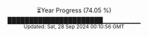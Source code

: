 <p align="center">
⏳Year Progress (74.05 %)<br>
██████████████████████▁▁▁▁▁▁▁▁ <br>
<sub>Updated: Sat, 28 Sep 2024 00:10:56 GMT</sub>
</p>

